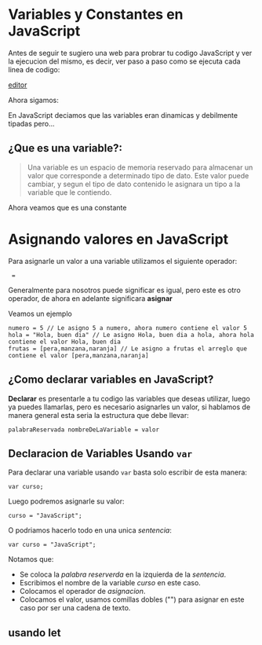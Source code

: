 # Variables y Constantes en JavaScript

Antes de seguir te sugiero una web para probrar tu codigo JavaScript y ver la ejecucion del mismo, es decir, ver paso a paso como se ejecuta cada linea de codigo:

[editor](http://www.pythontutor.com/visualize.html#mode=edit)

Ahora sigamos:

En JavaScript deciamos que las variables eran dinamicas y debilmente tipadas pero...

## ¿Que es una variable?:

> Una variable es un espacio de memoria reservado para almacenar un valor que corresponde a determinado tipo de dato.
> Este valor puede cambiar, y segun el tipo de dato contenido le asignara un tipo a la variable que le contiendo.

Ahora veamos que es una constante

# Asignando valores en JavaScript

Para asignarle un valor a una variable utilizamos el siguiente operador:

```
 =
```
Generalmente para nosotros puede significar es igual, pero este es otro operador, de ahora en adelante significara **asignar**

Veamos un ejemplo

```
numero = 5 // Le asigno 5 a numero, ahora numero contiene el valor 5
hola = "Hola, buen dia" // Le asigno Hola, buen dia a hola, ahora hola contiene el valor Hola, buen dia
frutas = [pera,manzana,naranja] // Le asigno a frutas el arreglo que contiene el valor [pera,manzana,naranja]

```

## ¿Como declarar variables en JavaScript?

**Declarar** es presentarle a tu codigo las variables que deseas utilizar, luego ya puedes llamarlas, pero es necesario asignarles un valor, si hablamos de manera general esta seria la estructura que debe llevar:

```
palabraReservada nombreDeLaVariable = valor
```

## Declaracion de Variables Usando ```var```

Para declarar una variable usando ```var``` basta solo escribir de esta manera:

```
var curso;
```

Luego podremos asignarle su valor: 

```
curso = "JavaScript";

```

O podriamos hacerlo todo en una unica *sentencia*:

```
var curso = "JavaScript";

```

Notamos que:

- Se coloca la *palabra reserverda* en la izquierda de la *sentencia*.
- Escribimos el nombre de la variable *curso* en este caso.
- Colocamos el operador de *asignacion*.
- Colocamos el valor, usamos comillas dobles ("") para asignar en este caso por ser una cadena de texto.

## usando let


